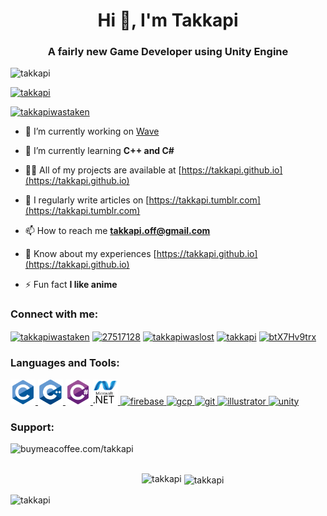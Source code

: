 <h1 align="center">Hi 👋, I'm Takkapi</h1>
<h3 align="center">A fairly new Game Developer using Unity Engine</h3>

<p align="left"> <img src="https://komarev.com/ghpvc/?username=takkapi&label=Profile%20views&color=0e75b6&style=flat" alt="takkapi" /> </p>

<p align="left"> <a href="https://github.com/ryo-ma/github-profile-trophy"><img src="https://github-profile-trophy.vercel.app/?username=takkapi" alt="takkapi" /></a> </p>

<p align="left"> <a href="https://twitter.com/takkapiwastaken" target="blank"><img src="https://img.shields.io/twitter/follow/takkapiwastaken?logo=twitter&style=for-the-badge" alt="takkapiwastaken" /></a> </p>

- 🔭 I’m currently working on [Wave](https://takkapi.itch.io/wave)

- 🌱 I’m currently learning **C++ and C#**

- 👨‍💻 All of my projects are available at [https://takkapi.github.io](https://takkapi.github.io)

- 📝 I regularly write articles on [https://takkapi.tumblr.com](https://takkapi.tumblr.com)

- 📫 How to reach me **takkapi.off@gmail.com**

- 📄 Know about my experiences [https://takkapi.github.io](https://takkapi.github.io)

- ⚡ Fun fact **I like anime**

<h3 align="left">Connect with me:</h3>
<p align="left">
<a href="https://twitter.com/takkapiwastaken" target="blank"><img align="center" src="https://raw.githubusercontent.com/rahuldkjain/github-profile-readme-generator/master/src/images/icons/Social/twitter.svg" alt="takkapiwastaken" height="30" width="40" /></a>
<a href="https://stackoverflow.com/users/27517128" target="blank"><img align="center" src="https://raw.githubusercontent.com/rahuldkjain/github-profile-readme-generator/master/src/images/icons/Social/stack-overflow.svg" alt="27517128" height="30" width="40" /></a>
<a href="https://instagram.com/takkapiwaslost" target="blank"><img align="center" src="https://raw.githubusercontent.com/rahuldkjain/github-profile-readme-generator/master/src/images/icons/Social/instagram.svg" alt="takkapiwaslost" height="30" width="40" /></a>
<a href="https://www.youtube.com/c/takkapi" target="blank"><img align="center" src="https://raw.githubusercontent.com/rahuldkjain/github-profile-readme-generator/master/src/images/icons/Social/youtube.svg" alt="takkapi" height="30" width="40" /></a>
<a href="https://discord.gg/btX7Hv9trx" target="blank"><img align="center" src="https://raw.githubusercontent.com/rahuldkjain/github-profile-readme-generator/master/src/images/icons/Social/discord.svg" alt="btX7Hv9trx" height="30" width="40" /></a>
</p>

<h3 align="left">Languages and Tools:</h3>
<p align="left"> <a href="https://www.cprogramming.com/" target="_blank" rel="noreferrer"> <img src="https://raw.githubusercontent.com/devicons/devicon/master/icons/c/c-original.svg" alt="c" width="40" height="40"/> </a> <a href="https://www.w3schools.com/cpp/" target="_blank" rel="noreferrer"> <img src="https://raw.githubusercontent.com/devicons/devicon/master/icons/cplusplus/cplusplus-original.svg" alt="cplusplus" width="40" height="40"/> </a> <a href="https://www.w3schools.com/cs/" target="_blank" rel="noreferrer"> <img src="https://raw.githubusercontent.com/devicons/devicon/master/icons/csharp/csharp-original.svg" alt="csharp" width="40" height="40"/> </a> <a href="https://dotnet.microsoft.com/" target="_blank" rel="noreferrer"> <img src="https://raw.githubusercontent.com/devicons/devicon/master/icons/dot-net/dot-net-original-wordmark.svg" alt="dotnet" width="40" height="40"/> </a> <a href="https://firebase.google.com/" target="_blank" rel="noreferrer"> <img src="https://www.vectorlogo.zone/logos/firebase/firebase-icon.svg" alt="firebase" width="40" height="40"/> </a> <a href="https://cloud.google.com" target="_blank" rel="noreferrer"> <img src="https://www.vectorlogo.zone/logos/google_cloud/google_cloud-icon.svg" alt="gcp" width="40" height="40"/> </a> <a href="https://git-scm.com/" target="_blank" rel="noreferrer"> <img src="https://www.vectorlogo.zone/logos/git-scm/git-scm-icon.svg" alt="git" width="40" height="40"/> </a> <a href="https://www.adobe.com/in/products/illustrator.html" target="_blank" rel="noreferrer"> <img src="https://www.vectorlogo.zone/logos/adobe_illustrator/adobe_illustrator-icon.svg" alt="illustrator" width="40" height="40"/> </a> <a href="https://unity.com/" target="_blank" rel="noreferrer"> <img src="https://www.vectorlogo.zone/logos/unity3d/unity3d-icon.svg" alt="unity" width="40" height="40"/> </a> </p>

<h3 align="left">Support:</h3>
<p><a href="https://www.buymeacoffee.com/buymeacoffee.com/takkapi"> <img align="left" src="https://cdn.buymeacoffee.com/buttons/v2/default-yellow.png" height="50" width="210" alt="buymeacoffee.com/takkapi" /></a></p><br><br>

<p><img align="left" src="https://github-readme-stats.vercel.app/api/top-langs?username=takkapi&show_icons=true&locale=en&layout=compact" alt="takkapi" /></p>

<p>&nbsp;<img align="center" src="https://github-readme-stats.vercel.app/api?username=takkapi&show_icons=true&locale=en" alt="takkapi" /></p>

<p><img align="center" src="https://github-readme-streak-stats.herokuapp.com/?user=takkapi&" alt="takkapi" /></p>

